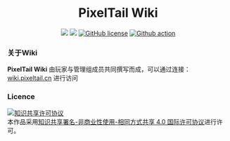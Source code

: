 <h1 align=center>PixelTail Wiki</h1>
<p align=center>
<a href="https://vuepress.vuejs.org/"><img src="https://img.shields.io/badge/poweredby-VuePress-brightgreen?style=for-the-badge"></a>
<a herf="https://vuepress-theme-hope.github.io/"><img src="https://img.shields.io/badge/Theme-hope-brightgreen?style=for-the-badge"></a>
<a href="https://github.com/PixelTail/PixelTailWiki/blob/master/LICENSE"><img alt="GitHub license" src="https://img.shields.io/badge/LICENSE-CC--BY--NC--SA%204.0-brightgreen?style=for-the-badge"></a>
<a href="https://github.com/PixelTail/PixelTailWiki/actions"><img alt="Github action" src="https://img.shields.io/github/actions/workflow/status/PixelTail/PixelTailWiki/Build.yml?style=for-the-badge&color=brightgreen
"></a>
</p>

### 关于Wiki

**PixelTail Wiki** 由玩家与管理组成员共同撰写而成，可以通过连接：[wiki.pixeltail.cn](https://wiki.pixeltail.cn) 进行访问

### Licence

<a rel="license" href="http://creativecommons.org/licenses/by-nc-sa/4.0/"><img alt="知识共享许可协议" style="border-width:0" src="https://i.creativecommons.org/l/by-nc-sa/4.0/88x31.png" /></a><br />本作品采用<a rel="license" href="http://creativecommons.org/licenses/by-nc-sa/4.0/">知识共享署名-非商业性使用-相同方式共享 4.0 国际许可协议</a>进行许可。
